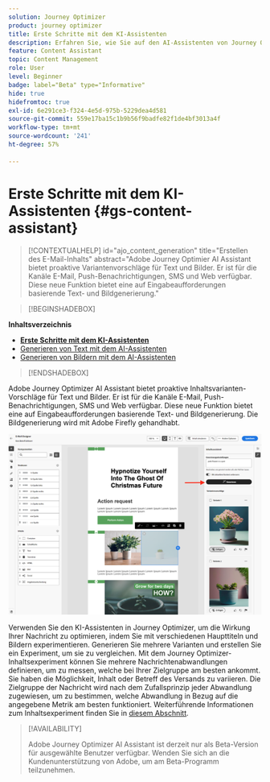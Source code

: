 ```yaml
---
solution: Journey Optimizer
product: journey optimizer
title: Erste Schritte mit dem KI-Assistenten
description: Erfahren Sie, wie Sie auf den AI-Assistenten von Journey Optimizer zugreifen und mit ihm arbeiten können
feature: Content Assistant
topic: Content Management
role: User
level: Beginner
badge: label="Beta" type="Informative"
hide: true
hidefromtoc: true
exl-id: 6e291ce3-f324-4e5d-975b-5229dea4d581
source-git-commit: 559e17ba15c1b9b56f9badfe82f1de4bf3013a4f
workflow-type: tm+mt
source-wordcount: '241'
ht-degree: 57%

---
```


# Erste Schritte mit dem KI-Assistenten {#gs-content-assistant}

>[!CONTEXTUALHELP]
>id="ajo_content_generation"
>title="Erstellen des E-Mail-Inhalts"
>abstract="Adobe Journey Optimier AI Assistant bietet proaktive Variantenvorschläge für Text und Bilder. Er ist für die Kanäle E-Mail, Push-Benachrichtigungen, SMS und Web verfügbar. Diese neue Funktion bietet eine auf Eingabeaufforderungen basierende Text- und Bildgenerierung."

>[!BEGINSHADEBOX]

**Inhaltsverzeichnis**

* **[Erste Schritte mit dem KI-Assistenten](gs-generative.md)**
* [Generieren von Text mit dem AI-Assistenten](generative-content.md)
* [Generieren von Bildern mit dem AI-Assistenten](generative-image.md)

>[!ENDSHADEBOX]

Adobe Journey Optimizer AI Assistant bietet proaktive Inhaltsvarianten-Vorschläge für Text und Bilder. Er ist für die Kanäle E-Mail, Push-Benachrichtigungen, SMS und Web verfügbar. Diese neue Funktion bietet eine auf Eingabeaufforderungen basierende Text- und Bildgenerierung. Die Bildgenerierung wird mit Adobe Firefly gehandhabt.

![](assets/image-gen-ai.png)

Verwenden Sie den KI-Assistenten in Journey Optimizer, um die Wirkung Ihrer Nachricht zu optimieren, indem Sie mit verschiedenen Haupttiteln und Bildern experimentieren. Generieren Sie mehrere Varianten und erstellen Sie ein Experiment, um sie zu vergleichen. Mit dem Journey Optimizer-Inhaltsexperiment können Sie mehrere Nachrichtenabwandlungen definieren, um zu messen, welche bei Ihrer Zielgruppe am besten ankommt. Sie haben die Möglichkeit, Inhalt oder Betreff des Versands zu variieren. Die Zielgruppe der Nachricht wird nach dem Zufallsprinzip jeder Abwandlung zugewiesen, um zu bestimmen, welche Abwandlung in Bezug auf die angegebene Metrik am besten funktioniert. Weiterführende Informationen zum Inhaltsexperiment finden Sie in [diesem Abschnitt](../campaigns/content-experiment.md).

>[!AVAILABILITY]
>
>Adobe Journey Optimizer AI Assistant ist derzeit nur als Beta-Version für ausgewählte Benutzer verfügbar. Wenden Sie sich an die Kundenunterstützung von Adobe, um am Beta-Programm teilzunehmen.
